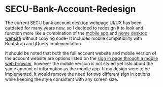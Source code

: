 # SECU-Bank-Account-Redesign
The current SECU bank account desktop webpage UI/UX has been outdated for many years now, 
so I decided to redesign it to look and function more like a combination of the [mobile app](https://apps.apple.com/us/app/secu/id1435916976) 
and [home desktop website](https://www.ncsecu.org/) without copying code- 
It includes mobile compatibility with Bootstrap and jQuery implementation. 

It should be noted that both the full account website and mobile version of the account website are options listed on the [sign in page through 
a mobile web browser](https://www.ncsecu.org/Home/MobileSignIn.html), however the mobile version is not styled yet lists about the same amount 
of information as the mobile app. If my design were to be implemented, it would remove the need for two different sign in options while keeping
the style consistent with any screen size.
